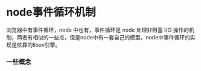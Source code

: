 # node事件循环机制
浏览器中有事件循环，node 中也有，事件循环是 node 处理非阻塞 I/O 操作的机制，两者有相似的一些点，但是node中有一套自己的模型。node中事件循环的实现是依靠的libuv引擎。

### 一些概念